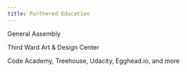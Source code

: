 ```yaml
---
title: Furthered Education
---
```

General Assembly

Third Ward Art & Design Center

Code Academy, Treehouse, Udacity, Egghead.io, and more
